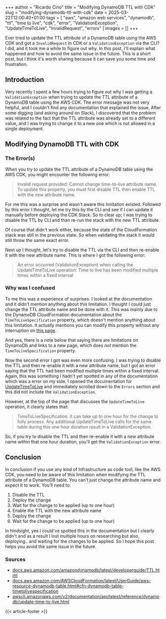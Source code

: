 +++
author = "Ricardo Cino"
title = "Modifying DynamoDB TTL with CDK"
slug = "modifying-dynamodb-ttl-with-cdk"
date = 2025-03-22T12:00:40+01:00
tags = [
    "aws",
    "amazon web services",
    "dynamodb",
    "ttl",
    "time to live",
    "cdk",
    "error",
    "ValidationException",
    "UpdateTimeToLive",
    "InvalidRequest",
    "errors"
]
images = []
+++

Ever tried to update the TTL attribute of a DynamoDB table using the AWS CDK and got a `InvalidRequest` in CDK or a `ValidationException` via the CLI? I did, and it took me a while to figure out why. In this post, I'll explain what happened and how to avoid the same issue in the future. This is a short post, but I think it's worth sharing because it can save you some time and frustration.

<!--more-->

## Introduction

Very recently I spent a few hours trying to figure out why I was getting a `ValidationException` when trying to update the TTL attribute of a DynamoDB table using the AWS CDK. The error message was not very helpful, and I couldn't find any documentation that explained the issue. After some digging (and asking around on Slack), I discovered that the problem was related to the fact that the TTL attribute was already set to a different value, and I was trying to change it to a new one which is not allowed in a single deployment.

## Modifying DynamoDB TTL with CDK

### The Error(s)

When you try to update the TTL attribute of a DynamoDB table using the AWS CDK, you might encounter the following error:

> Invalid request provided: Cannot change time-to-live attribute name. To update this property, you must first disable TTL then enable TTL with the new attribute name.

For me this was a surprise and wasn't aware this limitation existed. Followed by this error I thought, let me try this by the CLI and see if I can update it manually before deploying the CDK Stack. So to clear up; I was trying to disable the TTL by CLI and than re-run the stack with the new TTL attribute.

Of course that didn't work either, because the state of the CloudFormation stack was still in the previous state. So when validating the stack it would still throw the same exact error.

Next up I thought, let's try to disable the TTL via the CLI and then re-enable it with the new attribute name. This is where I got the following error:

> An error occurred (ValidationException) when calling the UpdateTimeToLive operation: Time to live has been modified multiple times within a fixed interval

### Why was I confused

To me this was a experience of surprises. I looked at the documentation and it didn't mention anything about this limitation. I thought I could just change the TTL attribute name and be done with it. This was mainly due to the DynamoDB CloudFormation documentation about the `TimeToLiveSpecification` property, which doesn't mention anything about this limitation. It actually mentions you can modify this property without any interruption on <a href="https://docs.aws.amazon.com/AWSCloudFormation/latest/UserGuide/aws-resource-dynamodb-table.html#cfn-dynamodb-table-timetolivespecification" target="_blank">this page</a>.

And yes, there is a note below that saying there are limitations on DynamoDb and links to a new page, which does *not* mention the `TimeToLiveSpecification` property.

Now the second error I got was even more confusing. I was trying to disable the TTL and then re-enable it with a new attribute name, but I got an error saying that the TTL had been modified multiple times within a fixed interval. Again, this was something I hadn't yet spotted in any of the documentation which was a error on my side. I opened the documentation for <a href="https://docs.aws.amazon.com/amazondynamodb/latest/APIReference/API_UpdateTimeToLive.html" target="_blank">UpdateTimeToLive</A> and immediately scrolled down to the `Errors` section and this did not include the `ValidationException`.

However, at the top of the page that discusses the `UpdateTimeToLive` operation, it clearly states that:

> TimeToLiveSpecification. It can take up to one hour for the change to fully process. Any additional UpdateTimeToLive calls for the same table during this one hour duration result in a ValidationException.

So, if you try to disable the TTL and then re-enable it with a new attribute name within that one hour duration, you'll get the `ValidationException` error.

## Conclusion

In conclusion if you use any kind of Infrastructure as code tool, like the AWS CDK, you need to be aware of this limitation when modifying the TTL attribute of a DynamoDB table. You can't just change the attribute name and expect it to work. You'll need to:

1. Disable the TTL
2. Deploy the change
3. Wait for the change to be applied (up to one hour)
4. Enable the TTL with the new attribute name
5. Deploy the change
6. Wait for the change to be applied (up to one hour)

In hindsight, yes I could've spotted this in the documentation but I clearly didn't and as a result I lost multiple hours on researching but also, deploying.. and waiting for the changes to be applied. So I hope this post helps you avoid the same issue in the future.

### Sources
- <a href="https://docs.aws.amazon.com/amazondynamodb/latest/developerguide/TTL.html" target="_blank">docs.aws.amazon.com/amazondynamodb/latest/developerguide/TTL.html</a>
- <a href="https://docs.aws.amazon.com/AWSCloudFormation/latest/UserGuide/aws-resource-dynamodb-table.html#cfn-dynamodb-table-timetolivespecification" target="_blank">docs.aws.amazon.com/AWSCloudFormation/latest/UserGuide/aws-resource-dynamodb-table.html#cfn-dynamodb-table-timetolivespecification</a>
- <a href="https://awscli.amazonaws.com/v2/documentation/api/latest/reference/dynamodb/update-time-to-live.html" target="_blank">awscli.amazonaws.com/v2/documentation/api/latest/reference/dynamodb/update-time-to-live.html</a>

{{< article-footer >}}
